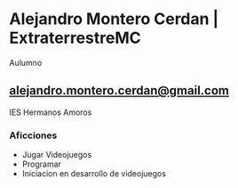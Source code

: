 # Alejandro Montero Cerdan | ExtraterrestreMC

Aulumno

## alejandro.montero.cerdan@gmail.com

IES Hermanos Amoros

### Aficciones

- Jugar Videojuegos
- Programar
- Iniciacion en desarrollo de videojuegos
